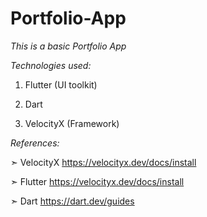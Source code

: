 # Portfolio-App

*This is a basic Portfolio App*

*Technologies used:*

   1. Flutter (UI toolkit)
   
   2. Dart
   
   3. VelocityX (Framework)

*References:*

➣ VelocityX https://velocityx.dev/docs/install

➣ Flutter https://velocityx.dev/docs/install

➣ Dart https://dart.dev/guides

